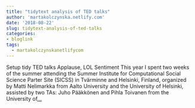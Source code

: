 ```yaml
---
title: "tidytext analysis of TED talks"
author: 'martakolczynska.netlify.com'
date: '2018-08-22'
slug: tidytext-analysis-of-ted-talks
categories:
- bloglink
tags:
  - martakolczynskanetlifycom
---
```


Setup tidy TED talks Applause, LOL Sentiment This year I spent two weeks of the summer attending the Summer Institute for Computational Social Science Parter Site (SICSS) in Tvärminne and Helsinki, Finland, organized by Matti Nelimarkka from Aalto University and the University of Helsinki, assisted by two TAs: Juho Pääkkönen and Pihla Toivanen from the University of[... <i class="fas fa-external-link-alt"></i>](https://martakolczynska.com/post/ted-talks/)

